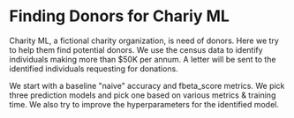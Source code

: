 # Finding Donors for Chariy ML

Charity ML, a fictional charity organization, is need of donors. Here we try to help them find potential donors. We use the census data to identify individuals making more than $50K per annum. A letter will be sent to the identified individuals requesting for donations.

We start with a baseline "naive" accuracy and fbeta_score metrics. We pick three prediction models and pick one based on various metrics & training time. We also try to improve the hyperparameters for the identified model.
